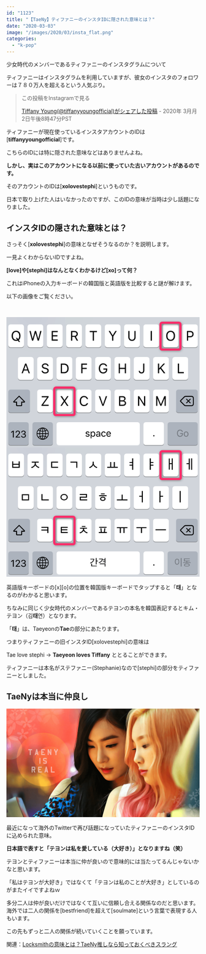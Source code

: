 ```yaml
---
id: "1123"
title: "【TaeNy】ティファニーのインスタIDに隠された意味とは？"
date: "2020-03-03"
image: "/images/2020/03/insta_flat.png"
categories: 
  - "k-pop"
---
```


少女時代のメンバーであるティファニーのインスタグラムについて

ティファニーはインスタグラムを利用していますが、彼女のインスタのフォロワーは７８０万人を超えるという人気ぶり。

> この投稿をInstagramで見る
> 
> [Tiffany Young(@tiffanyyoungofficial)がシェアした投稿](https://www.instagram.com/p/B9QjU7DHYhY/?utm_source=ig_embed&utm_campaign=loading) - 2020年 3月月2日午後8時47分PST

<script async src="//www.instagram.com/embed.js"></script>

ティファニーが現在使っているインスタアカウントのIDは\[**tiffanyyoungofficial**\]です。

こちらのIDには特に隠された意味などはありませんよね。

**しかし、実はこのアカウントになる以前に使っていた古いアカウントがあるのです。**

そのアカウントのIDは\[**xolovestephi**\]というものです。

日本で取り上げた人はいなかったのですが、このIDの意味が当時は少し話題になりました。

## インスタIDの隠された意味とは？

さっそく\[**xolovestephi**\]の意味となぜそうなるのか？を説明します。

一見よくわからないIDですよね。

**\[love\]や\[stephi\]はなんとなくわかるけど\[xo\]って何？**

これはiPhoneの入力キーボードの韓国版と英語版を比較すると謎が解けます。

以下の画像をご覧ください。

 

![](/images/2020/03/iOSkb_kr_en.png)

英語版キーボードの\[x\]\[o\]の位置を韓国版キーボードでタップすると「**태**」となるのがわかると思います。

ちなみに同じく少女時代のメンバーであるテヨンの本名を韓国表記するとキム・テヨン（김**태**연）となります。

「**태**」は、Taeyeonの**Tae**の部分にあたります。

つまりティファニーの旧インスタID\[xolovestephi\]の意味は

Tae love stephi → **Taeyeon loves Tiffany** ととることができます。

ティファニーは本名がステファニー(Stephanie)なので\[stephi\]の部分をティファニーとしました。

## TaeNyは本当に仲良し

![](/images/2020/02/TaeNy_is_Real.png)

最近になって海外のTwitterで再び話題になっていたティファニーのインスタIDに込められた意味。

**日本語で表すと「テヨンは私を愛している（大好き）」となりますね（笑）**

テヨンとティファニーは本当に仲が良いので意味的には当たってるんじゃないかなと思います。

「私はテヨンが大好き」ではなくて「テヨンは私のことが大好き」としているのがまたイイですよねｗ

多分二人は仲が良いだけではなくて互いに信頼し合える関係なのだと思います。海外では二人の関係を\[bestfriend\]を超えて\[soulmate\]という言葉で表現する人もいます。

この先もずっと二人の関係が続いていくことを願っています。

関連：[Locksmithの意味とは？TaeNy推しなら知っておくべきスラング](https://tialight.com/?p=907)
